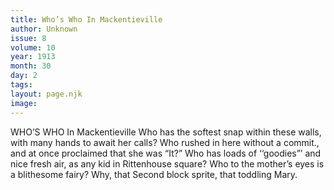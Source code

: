 ```yaml
---
title: Who’s Who In Mackentieville
author: Unknown
issue: 8
volume: 10
year: 1913
month: 30
day: 2
tags:
layout: page.njk
image:
---
```

WHO’S WHO In Mackentieville    Who has the softest snap within these walls, with many hands to await her calls? Who rushed in here without a commit., and at once proclaimed that she was “It?” Who has loads of ‘‘goodies”’ and nice fresh air, as any kid in Rittenhouse square? Who to the mother’s eyes is a blithesome fairy? Why, that Second block sprite, that toddling Mary. 
